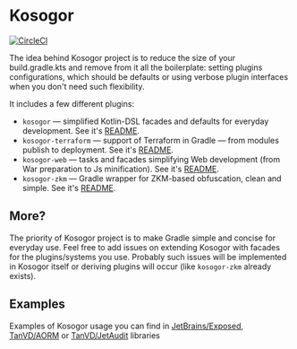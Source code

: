 # Kosogor

[![CircleCI](https://circleci.com/gh/TanVD/kosogor.svg?style=svg)](https://circleci.com/gh/TanVD/kosogor)

The idea behind Kosogor project is to reduce the size of your build.gradle.kts and remove from it all the boilerplate: 
setting plugins configurations, which should be defaults or using verbose plugin interfaces when you don't need such flexibility.

It includes a few different plugins:
* `kosogor` &mdash; simplified Kotlin-DSL facades and defaults for everyday development. See it's [README](https://github.com/TanVD/kosogor/blob/master/kosogor).
* `kosogor-terraform` &mdash; support of Terraform in Gradle — from modules publish to deployment. See it's [README](https://github.com/TanVD/kosogor/blob/master/kosogor-terraform).
* `kosogor-web` &mdash; tasks and facades simplifying Web development (from War preparation to Js minification). See it's [README](https://github.com/TanVD/kosogor/blob/master/kosogor-web).
* `kosogor-zkm` &mdash; Gradle wrapper for ZKM-based obfuscation, clean and simple.  See it's [README](https://github.com/TanVD/kosogor/blob/master/kosogor-zkm).

## More?

The priority of Kosogor project is to make Gradle simple and concise for everyday use. Feel free to add issues on extending
Kosogor with facades for the plugins/systems you use. Probably such issues will be implemented in Kosogor itself
or deriving plugins will occur (like `kosogor-zkm` already exists).

## Examples

Examples of Kosogor usage you can find in [JetBrains/Exposed](https://github.com/Jetbrains/Exposed), [TanVD/AORM](https://github.com/TanVD/AORM) or [TanVD/JetAudit](https://github.com/TanVD/JetAudit) libraries
